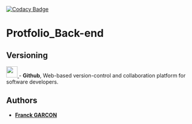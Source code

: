 [![Codacy Badge](https://api.codacy.com/project/badge/Grade/5b99d79370324ddba7fb860062b26f60)](https://www.codacy.com/manual/Franckeddy/portfolio_back?utm_source=github.com&amp;utm_medium=referral&amp;utm_content=Franckeddy/portfolio_back&amp;utm_campaign=Badge_Grade)
# Protfolio_Back-end
## Versioning
[<img src='https://upload.wikimedia.org/wikipedia/commons/thumb/9/91/Octicons-mark-github.svg/1200px-Octicons-mark-github.svg.png' width='30' />
](https://github.com/) - **Github**, Web-based version-control and collaboration platform for software developers.

## Authors

* [**Franck GARCON**](https://github.com/Franckeddy)
